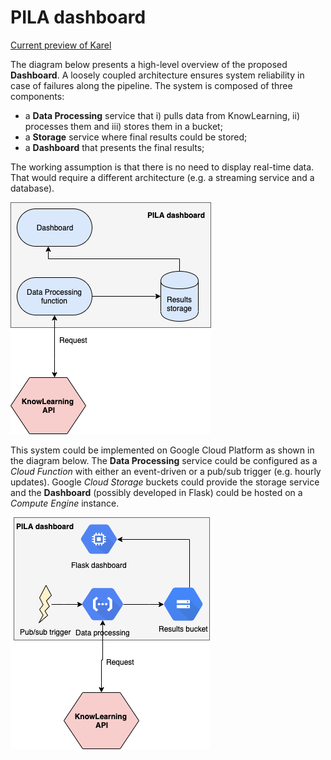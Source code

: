 # PILA dashboard

[Current preview of Karel](https://chrispiech.github.io/pisaPrototype/)


The diagram below presents a high-level overview of the proposed **Dashboard**. A loosely coupled architecture ensures system reliability in case of failures along the pipeline. The system is composed of three components:
 - a **Data Processing** service that i) pulls data from KnowLearning, ii) processes them and iii) stores them in a bucket;
 - a **Storage** service where final results could be stored;
 - a **Dashboard** that presents the final results;

The working assumption is that there is no need to display real-time data. That would require a different architecture (e.g. a streaming service and a database).

![](./images/pila_dashboard_high.png)

This system could be implemented on Google Cloud Platform as shown in the diagram below. The **Data Processing** service could be configured as a *Cloud Function* with either an event-driven or a pub/sub trigger (e.g. hourly updates). Google *Cloud Storage* buckets could provide the storage service and the **Dashboard** (possibly developed in Flask) could be hosted on a *Compute Engine* instance.

![](./images/pila_dashboard_gcp.png)



